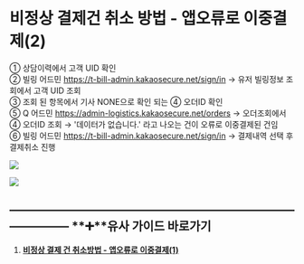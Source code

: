 # 비정상 결제건 취소 방법 - 앱오류로 이중결제(2)

① 상담이력에서 고객 UID 확인   
② 빌링 어드민 https://t-bill-admin.kakaosecure.net/sign/in → 유저 빌링정보 조회에서 고객 UID 조회   
③ 조회 된 항목에서 기사 NONE으로 확인 되는 ④ 오더ID 확인   
⑤ Q 어드민 https://admin-logistics.kakaosecure.net/orders → 오더조회에서 ④ 오더ID 조회 → '데이터가 없습니다.' 라고 나오는 건이 오류로 이중결제된 건임   
⑥ 빌링 어드민 https://t-bill-admin.kakaosecure.net/sign/in → 결제내역 선택 후 결제취소 진행

![](https://kakaomobilitysupport.zendesk.com/hc/article_attachments/32678955654553)

![](https://kakaomobilitysupport.zendesk.com/hc/article_attachments/32678988579225)

**―****―****―****―****―****―****―****―****―****―****―****―****―****―****―****―****―****―****―****―****―****―****―****―****―****―****―****―****―** **➕****유사 가이드 바로가기**
----------------------------------------------------------------------------------------------------------------------------------------------------------------------

1. [**비정상 결제 건 취소방법 - 앱오류로 이중결제(1)**](https://kakaomobilitysupport.zendesk.com/hc/ko/articles/32678892280601-%EB%B9%84%EC%A0%95%EC%83%81-%EA%B2%B0%EC%A0%9C%EA%B1%B4-%EC%B7%A8%EC%86%8C-%EB%B0%A9%EB%B2%95-%EC%95%B1%EC%98%A4%EB%A5%98%EB%A1%9C-%EC%9D%B4%EC%A4%91%EA%B2%B0%EC%A0%9C-1)